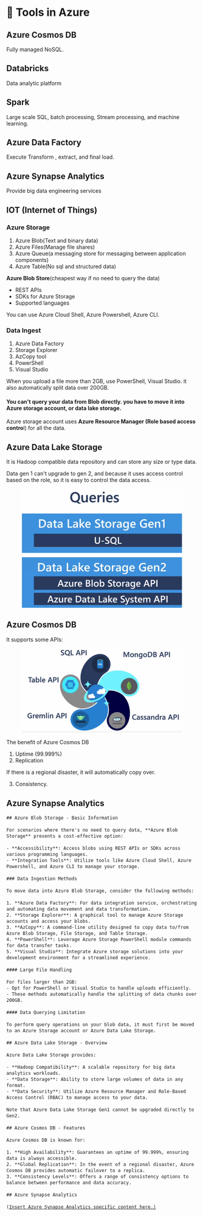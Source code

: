 # 🏹 Tools in Azure

## Azure Cosmos DB

Fully managed NoSQL.

## Databricks&#x20;

Data analytic platform

## Spark&#x20;

Large scale SQL, batch processing, Stream processing, and machine learning.

## Azure Data Factory

Execute Transform , extract, and final load.&#x20;

## Azure Synapse Analytics

Provide big data engineering services



## IOT (Internet of Things)





### Azure Storage&#x20;

1. Azure Blob(Text and binary data)
2. Azure Files(Manage file shares)
3. Azure Queue(a messaging store for messaging between application components)
4. Azure Table(No sql and structured data)

**Azure Blob Store**(cheapest way if no need to query the data)

* REST APIs
* SDKs for Azure Storage
* Supported languages

You can use Azure Cloud Shell, Azure Powershell, Azure CLI.

### Data Ingest

1. Azure Data Factory
2. Storage Explorer
3. AzCopy tool
4. PowerShell
5. Visual Studio

When you upload a file more than 2GB, use PowerShell, Visual Studio. it also automatically split data over 200GB.

#### You can't query your data from Blob directly. you have to move it into Azure storage account, or data lake storage.

Azure storage account uses **Azure Resource Manager (Role based access contro**l) for all the data.

## Azure Data Lake Storage

It is Hadoop compatible data repository and can store any size or type data.

Data gen 1 can't upgrade to gen 2, and because it uses access control based on the role, so it is easy to control the data access.

<figure><img src=".gitbook/assets/image.png" alt=""><figcaption></figcaption></figure>

## Azure Cosmos DB

It supports some APIs:

<figure><img src=".gitbook/assets/image (2).png" alt=""><figcaption></figcaption></figure>

&#x20;The benefit of Azure Cosmos DB

1. Uptime (99.999%)
2. Replication&#x20;

If there is a regional disaster, it will automatically copy over.&#x20;

3. Consistency.&#x20;

## Azure Synapse Analytics

<pre class="language-markdown"><code class="lang-markdown">## Azure Blob Storage - Basic Information

For scenarios where there's no need to query data, **Azure Blob Storage** presents a cost-effective option:

- **Accessibility**: Access blobs using REST APIs or SDKs across various programming languages.
- **Integration Tools**: Utilize tools like Azure Cloud Shell, Azure Powershell, and Azure CLI to manage your storage.

### Data Ingestion Methods

To move data into Azure Blob Storage, consider the following methods:

1. **Azure Data Factory**: For data integration service, orchestrating and automating data movement and data transformation.
2. **Storage Explorer**: A graphical tool to manage Azure Storage accounts and access your blobs.
3. **AzCopy**: A command-line utility designed to copy data to/from Azure Blob Storage, File Storage, and Table Storage.
4. **PowerShell**: Leverage Azure Storage PowerShell module commands for data transfer tasks.
5. **Visual Studio**: Integrate Azure storage solutions into your development environment for a streamlined experience.

#### Large File Handling

For files larger than 2GB:
- Opt for PowerShell or Visual Studio to handle uploads efficiently.
- These methods automatically handle the splitting of data chunks over 200GB.

#### Data Querying Limitation

To perform query operations on your blob data, it must first be moved to an Azure Storage account or Azure Data Lake Storage.

## Azure Data Lake Storage - Overview

Azure Data Lake Storage provides:

- **Hadoop Compatibility**: A scalable repository for big data analytics workloads.
- **Data Storage**: Ability to store large volumes of data in any format.
- **Data Security**: Utilize Azure Resource Manager and Role-Based Access Control (RBAC) to manage access to your data.

Note that Azure Data Lake Storage Gen1 cannot be upgraded directly to Gen2.

## Azure Cosmos DB - Features

Azure Cosmos DB is known for:

1. **High Availability**: Guarantees an uptime of 99.999%, ensuring data is always accessible.
2. **Global Replication**: In the event of a regional disaster, Azure Cosmos DB provides automatic failover to a replica.
3. **Consistency Levels**: Offers a range of consistency options to balance between performance and data accuracy.

## Azure Synapse Analytics

(<a data-footnote-ref href="#user-content-fn-1">Insert Azure Synapse Analytics specific content here.)</a>

</code></pre>



[^1]: definition&#x20;
